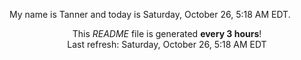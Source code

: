 My name is Tanner and today is Saturday, October 26, 5:18 AM EDT.

<p align="center">This <i>README</i> file is generated <b>every 3 hours</b>!</br>Last refresh: Saturday, October 26, 5:18 AM EDT<br /></p>
